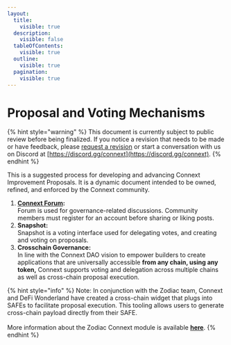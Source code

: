```yaml
---
layout:
  title:
    visible: true
  description:
    visible: false
  tableOfContents:
    visible: true
  outline:
    visible: true
  pagination:
    visible: true
---
```


# Proposal and Voting Mechanisms

{% hint style="warning" %}
This document is currently subject to public review before being finalized. If you notice a revision that needs to be made or have feedback, please [request a revision](https://github.com/connext/gitbook-docs/issues/new) or start a conversation with us on Discord at [https://discord.gg/connext](https://discord.gg/connext).
{% endhint %}

This is a suggested process for developing and advancing Connext Improvement Proposals. It is a dynamic document intended to be owned, refined, and enforced by the Connext community.

1. [**Connext Forum**](https://forum.connext.network/)**:**\
   Forum is used for governance-related discussions. Community members must register for an account before sharing or liking posts.
2. **Snapshot:**\
   Snapshot is a voting interface used for delegating votes, and creating and voting on proposals.
3. **Crosschain Governance:**\
   In line with the Connext DAO vision to empower builders to create applications that are universally accessible **from any chain, using any token,** Connext supports voting and delegation across multiple chains as well as cross-chain proposal execution.

{% hint style="info" %}
Note: In conjunction with the Zodiac team, Connext and DeFi Wonderland have created a cross-chain widget that plugs into SAFEs to facilitate proposal execution. This tooling allows users to generate cross-chain payload directly from their SAFE. \
\
More information about the Zodiac Connext module is available [**here**](https://blog.connext.network/crosschain-governance-a-new-integration-connext-x-zodiac-gnosis-guild-5cf119a6cf2e).
{% endhint %}
